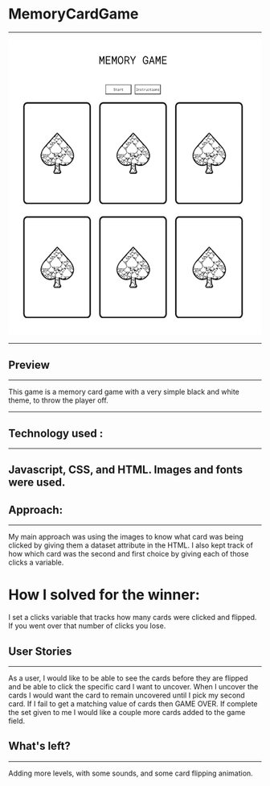 # MemoryCardGame
---
![image of project](images/Project%231ScreenShot.png)

---

## Preview 
---
This game is a memory card game with a very simple black and white theme, to throw the player off.

---
## Technology used :
---
Javascript, CSS, and HTML. Images and fonts were used.
---
## Approach:
---
My main approach was using the images to know what card was being clicked by giving them a dataset attribute in the HTML. I also kept track of how which card was the second and first choice by giving each of those clicks a variable.

# How I solved for the winner:

I set a clicks variable that tracks how many cards were clicked and flipped. If you went over that number of clicks you lose.

## User Stories
---
As a user, I would like to be able to see the cards before they are flipped and be able to click the specific card I want to uncover. When I uncover the cards I would want the card to remain uncovered until I pick my second card. If I fail to get a matching value of cards then GAME OVER. If complete the set given to me I would like a couple more cards added to the game field.

## What's left?
---
Adding more levels, with some sounds, and some card flipping animation.

